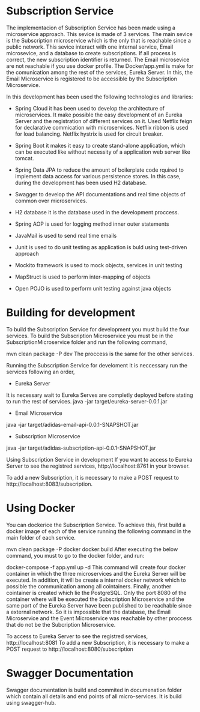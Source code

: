 # Subscription Service
The implementacion of Subscription Service has been made using a microservice approach. This sevice is made of 3 services. The main sevice is the Subscription microservice which is the only that is reachable since a public network. This sevice interact with one internal service, Email microsevice, and a database to create subscriptions. If all process is correct, the new subscription identifier is returned. The Email microsevice are not reachable if you use docker profile. The Docker/app.yml is make for the comunication among the rest of the services, Eureka Server. In this, the Email Microservice is registered to be accessible by the Subscription Microservice.

In this development has been used the following technologies and libraries:

- Spring Cloud
it has been used to develop the architecture of microservices. It make possible the easy development of an Eureka Server and the registration of different services on it. Used Netflix feign for declarative commication with microservices. Netflix ribbon is used for
load balancing. Netflix hystrix is used for circuit breaker.

- Spring Boot 
it makes it easy to create stand-alone application, which can be executed like without necessity of a application web server like tomcat.

- Spring Data JPA
to reduce the amount of boilerplate code rquired to implement data access for various persistence stores. In this case, during the development has been used H2 database.

- Swagger
to develop the API documentations and real time objects of common over microservices.

- H2 database
it is the database used in the development proccess.

- Spring AOP
is used for logging method inner outer statements

- JavaMail 
is used to send real time emails

- Junit 
is used to do unit testing as application is buld using test-driven approach 

- Mockito framework 
is used to mock objects, services in unit testing

- MapStruct
is used to perform inter-mapping of objects

- Open POJO
is used to perform unit testing against java objects

# Building for development
To build the Subscription Service for development you must build the four services. To build the Subscription Microservice you must be in the SubscriptionMicroservice folder and run the following command,

mvn clean package -P dev
The proccess is the same for the other services.

Running the Subscription Service for develoment
It is neccessary run the services following an order,

- Eureka Server

It is necessary wait to Eureka Serves are completly deployed before stating to run the rest of services.
java -jar target/eureka-server-0.0.1.jar

- Email Microservice

java -jar target/adidas-email-api-0.0.1-SNAPSHOT.jar

- Subscription Microservice

java -jar target/adidas-subscription-api-0.0.1-SNAPSHOT.jar

Using Subscription Service in development
If you want to access to Eureka Server to see the registred services, http://localhost:8761 in your browser.

To add a new Subscription, it is necessary to make a POST request to http://localhost:8083/subscription. 

# Using Docker
You can dockerice the Subscription Service. To achieve this, first build a docker image of each of the service running the following command in the main folder of each service.

mvn clean package -P docker docker:build
After executing the below command, you must to go to the docker folder, and run:

docker-compose -f app.yml up -d
This command will create four docker container in which the three microservices and the Eureka Server will be executed. In addition, it will be create a internal docker network which to possible the communication among all cointainers. Finally, another cointainer is created which lie the PostgreSQL. Only the port 8080 of the container where will be executed the Subscription Microservice and the same port of the Eureka Server have been published to be reachable since a external network. So it is impossible that the database, the Email Microservice and the Event Microservice was reachable by other proccess that do not be the Subcription Microservice.

To access to Eureka Server to see the registred services, http://localhost:8081
To add a new Subscription, it is necessary to make a POST request to http://localhost:8080/subscription

# Swagger Documentation
Swagger documentation is build and commited in documenation folder which contain all details and end points of all micro-services.
It is build using swagger-hub.
